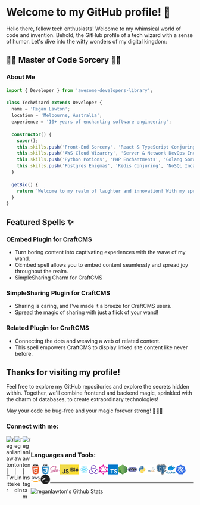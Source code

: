 # Welcome to my GitHub profile! 👋

Hello there, fellow tech enthusiasts! Welcome to my whimsical world of code and invention. Behold, the GitHub profile of a tech wizard with a sense of humor. Let's dive into the witty wonders of my digital kingdom:

## 🧙‍♂️ Master of Code Sorcery 🧙‍♂️

### About Me

```typescript
import { Developer } from 'awesome-developers-library';

class TechWizard extends Developer {
  name = 'Regan Lawton';
  location = 'Melbourne, Australia';
  experience = '10+ years of enchanting software engineering';

  constructor() {
    super();
    this.skills.push('Front-End Sorcery', 'React & TypeScript Conjuring', 'Mobile Enchantments');
    this.skills.push('AWS Cloud Wizardry', 'Server & Network DevOps Incantations');
    this.skills.push('Python Potions', 'PHP Enchantments', 'Golang Sorcery', 'Rust Alchemy');
    this.skills.push('Postgres Enigmas', 'Redis Conjuring', 'NoSQL Incantations');
  }

  getBio() {
    return `Welcome to my realm of laughter and innovation! With my spellbinding skills, I've crafted consumer and business-facing applications. My wand has also weaved its magic in the realm of big data. Having danced with CraftCMS and OpenBazaar, I'm no stranger to creating bewitching plugins and contributing to enchanting open-source projects. Let's embark on a journey of laughter and technology together!`;
  }
}
```

## Featured Spells ✨

### OEmbed Plugin for CraftCMS

* Turn boring content into captivating experiences with the wave of my wand.
* OEmbed spell allows you to embed content seamlessly and spread joy throughout the realm.
* SimpleSharing Charm for CraftCMS

### SimpleSharing Plugin for CraftCMS

* Sharing is caring, and I've made it a breeze for CraftCMS users.
* Spread the magic of sharing with just a flick of your wand!

### Related Plugin for CraftCMS

* Connecting the dots and weaving a web of related content.
* This spell empowers CraftCMS to display linked site content like never before.

## Thanks for visiting my profile!

Feel free to explore my GitHub repositories and explore the secrets hidden within. Together, we'll combine frontend and backend magic, sprinkled with the charm of databases, to create extraordinary technologies!

May your code be bug-free and your magic forever strong! 🧙‍♂️✨

### Connect with me:

[<img align="left" alt="reganlawton | Twitter" width="22px" src="https://cdn.jsdelivr.net/npm/simple-icons@v3/icons/twitter.svg" />][twitter]
[<img align="left" alt="reganlawton | LinkedIn" width="22px" src="https://cdn.jsdelivr.net/npm/simple-icons@v3/icons/linkedin.svg" />][instagram]
[<img align="left" alt="reganlawton | Instagram" width="22px" src="https://cdn.jsdelivr.net/npm/simple-icons@v3/icons/instagram.svg" />][linkedin]

<br />

### Languages and Tools:

<img align="left" alt="HTML5" width="26px" src="https://raw.githubusercontent.com/github/explore/80688e429a7d4ef2fca1e82350fe8e3517d3494d/topics/html/html.png" />
<img align="left" alt="CSS3" width="26px" src="https://raw.githubusercontent.com/github/explore/80688e429a7d4ef2fca1e82350fe8e3517d3494d/topics/css/css.png" />
<img align="left" alt="Sass" width="26px" src="https://raw.githubusercontent.com/github/explore/80688e429a7d4ef2fca1e82350fe8e3517d3494d/topics/sass/sass.png" />
<img align="left" alt="JavaScript" width="26px" src="https://raw.githubusercontent.com/github/explore/80688e429a7d4ef2fca1e82350fe8e3517d3494d/topics/javascript/javascript.png" />
<img align="left" alt="ES6" width="26px" src="https://raw.githubusercontent.com/github/explore/80688e429a7d4ef2fca1e82350fe8e3517d3494d/topics/es6/es6.png" />
<img align="left" alt="React" width="26px" src="https://raw.githubusercontent.com/github/explore/80688e429a7d4ef2fca1e82350fe8e3517d3494d/topics/react/react.png" />
<img align="left" alt="Redux" width="26px" src="https://raw.githubusercontent.com/github/explore/80688e429a7d4ef2fca1e82350fe8e3517d3494d/topics/redux/redux.png" />
<img align="left" alt="GraphQL" width="26px" src="https://raw.githubusercontent.com/github/explore/80688e429a7d4ef2fca1e82350fe8e3517d3494d/topics/graphql/graphql.png" />
<img align="left" alt="Typescript" width="26px" src="https://raw.githubusercontent.com/github/explore/80688e429a7d4ef2fca1e82350fe8e3517d3494d/topics/typescript/typescript.png" />
<img align="left" alt="Node.js" width="26px" src="https://raw.githubusercontent.com/github/explore/80688e429a7d4ef2fca1e82350fe8e3517d3494d/topics/nodejs/nodejs.png" />
<img align="left" alt="PHP" width="26px" src="https://raw.githubusercontent.com/github/explore/ccc16358ac4530c6a69b1b80c7223cd2744dea83/topics/php/php.png" />
<img align="left" alt="Python" width="26px" src="https://raw.githubusercontent.com/github/explore/80688e429a7d4ef2fca1e82350fe8e3517d3494d/topics/python/python.png" />
<img align="left" alt="MySQL" width="26px" src="https://raw.githubusercontent.com/github/explore/80688e429a7d4ef2fca1e82350fe8e3517d3494d/topics/mysql/mysql.png" />
<img align="left" alt="PostgreSQL" width="26px" src="https://raw.githubusercontent.com/github/explore/80688e429a7d4ef2fca1e82350fe8e3517d3494d/topics/postgresql/postgresql.png" />
<img align="left" alt="Docker" width="26px" src="https://raw.githubusercontent.com/github/explore/80688e429a7d4ef2fca1e82350fe8e3517d3494d/topics/docker/docker.png" />
<img align="left" alt="Kubernetes" width="26px" src="https://raw.githubusercontent.com/github/explore/80688e429a7d4ef2fca1e82350fe8e3517d3494d/topics/kubernetes/kubernetes.png" />
<img align="left" alt="Amazon AWS" width="26px" src="https://raw.githubusercontent.com/github/explore/fbceb94436312b6dacde68d122a5b9c7d11f9524/topics/aws/aws.png" />
<img align="left" alt="Bash" width="26px" src="https://raw.githubusercontent.com/github/explore/d92924b1d925bb134e308bd29c9de6c302ed3beb/topics/terminal/terminal.png" />

<br />
<br />

---

<img align="left" alt="reganlawton's Github Stats" src="https://github-readme-stats.vercel.app/api?username=reganlawton&show_icons=true&hide_border=true&count_private=true" />

[website]: https://www.tapestry.ai
[twitter]: https://twitter.com/reganlawton
[instagram]: https://instagram.com/reganlawton
[linkedin]: https://linkedin.com/in/reganlawton
